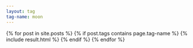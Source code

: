 ```yaml
---
layout: tag
tag-name: moon
---
```

{% for post in site.posts %}
{% if post.tags contains page.tag-name %}
{% include result.html %}
{% endif %}
{% endfor %}
